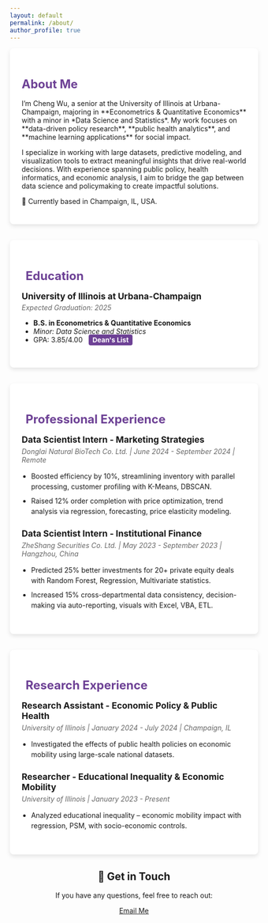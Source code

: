 ```yaml
---
layout: default
permalink: /about/
author_profile: true
---
```


<style>
/* General Styling */
.page-content {
  background: #f3e8fd;
  padding: 2rem;
}

/* Container for sections */
.section-container {
  background: white;
  padding: 1.5rem;
  border-radius: 8px;
  box-shadow: 0 4px 8px rgba(0,0,0,0.1);
  margin-bottom: 2rem;
}

/* Section headers */
.section-header {
  font-size: 1.5rem;
  font-weight: bold;
  color: #6d4195;
  margin-bottom: 1rem;
  display: flex;
  align-items: center;
}

.section-header i {
  margin-right: 8px;
}

/* Spacing between entries */
.entry {
  margin-bottom: 1.5rem;
}

/* Job & Research Titles */
.entry-title {
  font-size: 1.1rem;
  font-weight: bold;
  margin-bottom: 0.3rem;
}

/* Institution & Date */
.entry-details {
  color: #666;
  font-style: italic;
  margin-bottom: 0.5rem;
}

/* Bullet Points */
.entry-content ul {
  padding-left: 1.2rem;
}

.entry-content li {
  margin-bottom: 0.5rem;
  line-height: 1.5;
}

/* GPA Highlight */
.gpa-badge {
  background: #6d4195;
  color: white;
  padding: 3px 8px;
  font-size: 0.85rem;
  border-radius: 4px;
  margin-left: 8px;
  font-weight: bold;
}

/* Contact Section */
.contact-section {
  text-align: center;
  font-size: 1.1rem;
  font-weight: bold;
  color: #6d4195;
}
</style>

<div class="section-container">
  <h2 class="section-header">About Me</h2>
  <p>
    I’m Cheng Wu, a senior at the University of Illinois at Urbana-Champaign, majoring in **Econometrics & Quantitative Economics** with a minor in *Data Science and Statistics*. My work focuses on **data-driven policy research**, **public health analytics**, and **machine learning applications** for social impact.
  </p>
  <p>
    I specialize in working with large datasets, predictive modeling, and visualization tools to extract meaningful insights that drive real-world decisions. With experience spanning public policy, health informatics, and economic analysis, I aim to bridge the gap between data science and policymaking to create impactful solutions.
  </p>
  <p>📍 Currently based in Champaign, IL, USA.</p>
</div>

<div class="section-container">
  <h2 class="section-header"><i class="fas fa-graduation-cap"></i> Education</h2>
  <div class="entry">
    <div class="entry-title">University of Illinois at Urbana-Champaign</div>
    <div class="entry-details">Expected Graduation: 2025</div>
    <ul>
      <li><strong>B.S. in Econometrics & Quantitative Economics</strong></li>
      <li><em>Minor: Data Science and Statistics</em></li>
      <li>GPA: 3.85/4.00 <span class="gpa-badge">Dean's List</span></li>
    </ul>
  </div>
</div>

<div class="section-container">
  <h2 class="section-header"><i class="fas fa-briefcase"></i> Professional Experience</h2>
  
  <div class="entry">
    <div class="entry-title">Data Scientist Intern - Marketing Strategies</div>
    <div class="entry-details">Donglai Natural BioTech Co. Ltd. | June 2024 - September 2024 | Remote</div>
    <div class="entry-content">
      <ul>
        <li>Boosted efficiency by 10%, streamlining inventory with parallel processing, customer profiling with K-Means, DBSCAN.</li>
        <li>Raised 12% order completion with price optimization, trend analysis via regression, forecasting, price elasticity modeling.</li>
      </ul>
    </div>
  </div>

  <div class="entry">
    <div class="entry-title">Data Scientist Intern - Institutional Finance</div>
    <div class="entry-details">ZheShang Securities Co. Ltd. | May 2023 - September 2023 | Hangzhou, China</div>
    <div class="entry-content">
      <ul>
        <li>Predicted 25% better investments for 20+ private equity deals with Random Forest, Regression, Multivariate statistics.</li>
        <li>Increased 15% cross-departmental data consistency, decision-making via auto-reporting, visuals with Excel, VBA, ETL.</li>
      </ul>
    </div>
  </div>
</div>

<div class="section-container">
  <h2 class="section-header"><i class="fas fa-microscope"></i> Research Experience</h2>
  
  <div class="entry">
    <div class="entry-title">Research Assistant - Economic Policy & Public Health</div>
    <div class="entry-details">University of Illinois | January 2024 - July 2024 | Champaign, IL</div>
    <div class="entry-content">
      <ul>
        <li>Investigated the effects of public health policies on economic mobility using large-scale national datasets.</li>
      </ul>
    </div>
  </div>

  <div class="entry">
    <div class="entry-title">Researcher - Educational Inequality & Economic Mobility</div>
    <div class="entry-details">University of Illinois | January 2023 - Present</div>
    <div class="entry-content">
      <ul>
        <li>Analyzed educational inequality – economic mobility impact with regression, PSM, with socio-economic controls.</li>
      </ul>
    </div>
  </div>
</div>



  <!-- Contact Section -->
  <div class="card" style="text-align: center;">
    <h2>📩 Get in Touch</h2>
    <p>If you have any questions, feel free to reach out:</p>
    <a href="mailto:datajourney.chengw@gmail.com" class="outline-btn">Email Me</a>
  </div>

</div>
